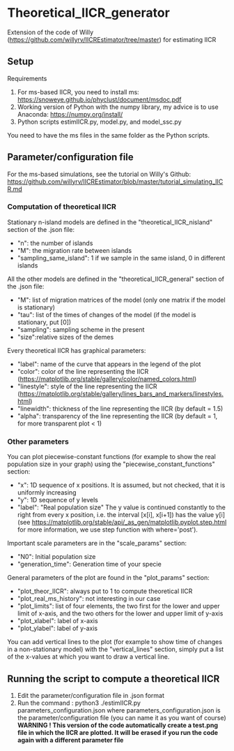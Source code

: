 # Theoretical_IICR_generator
Extension of the code of Willy (https://github.com/willyrv/IICREstimator/tree/master) for estimating IICR

## Setup
Requirements
1. For ms-based IICR, you need to install ms: https://snoweye.github.io/phyclust/document/msdoc.pdf
2. Working version of Python with the numpy library, my advice is to use Anaconda: https://numpy.org/install/
3. Python scripts estimIICR.py, model.py, and model_ssc.py

You need to have the ms files in the same folder as the Python scripts.

## Parameter/configuration file
For the ms-based simulations, see the tutorial on Willy's Github: https://github.com/willyrv/IICREstimator/blob/master/tutorial_simulating_IICR.md
### Computation of theoretical IICR
Stationary n-island models are defined in the "theoretical_IICR_nisland" section of the .json file:
+ "n": the number of islands
+ "M": the migration rate between islands
+ "sampling_same_island": 1 if we sample in the same island, 0 in different islands
  

All the other models are defined in the "theoretical_IICR_general" section of the .json file:
+ "M": list of migration matrices of the model (only one matrix if the model is stationary)
+ "tau": list of the times of changes of the model (if the model is stationary, put [0])
+ "sampling": sampling scheme in the present
+ "size":relative sizes of the demes

Every theoretical IICR has graphical parameters:
+ "label": name of the curve that appears in the legend of the plot
+ "color": color of the line representing the IICR (https://matplotlib.org/stable/gallery/color/named_colors.html)
+ "linestyle": style of the line representing the IICR (https://matplotlib.org/stable/gallery/lines_bars_and_markers/linestyles.html)
+ "linewidth": thickness of the line representing the IICR (by default = 1.5)
+ "alpha": transparency of the line representing the IICR (by default = 1, for more transparent plot < 1)

### Other parameters
You can plot piecewise-constant functions (for example to show the real population size in your graph) using the "piecewise_constant_functions" section:
+ "x": 1D sequence of x positions. It is assumed, but not checked, that it is uniformly increasing
+ "y": 1D sequence of y levels
+ "label": "Real population size"
The y value is continued constantly to the right from every x position, i.e. the interval [x[i], x[i+1]) has the value y[i] (see https://matplotlib.org/stable/api/_as_gen/matplotlib.pyplot.step.html for more information, we use step function with where='post').

Important scale parameters are in the "scale_params" section:
+ "N0": Initial population size
+ "generation_time": Generation time of your specie

General parameters of the plot are found in the "plot_params" section:
+ "plot_theor_IICR": always put to 1 to compute theoretical IICR
+ "plot_real_ms_history": not interesting in our case
+ "plot_limits": list of four elements, the two first for the lower and upper limit of x-axis, and the two others for the lower and upper limit of y-axis
+ "plot_xlabel": label of x-axis
+ "plot_ylabel": label of y-axis

You can add vertical lines to the plot (for example to show time of changes in a non-stationary model) with the "vertical_lines" section, simply put a list of the x-values at which you want to draw a vertical line.

## Running the script to compute a theoretical IICR
1. Edit the parameter/configuration file in .json format
2. Run the command : python3 ./estimIICR.py parameters_configuration.json
   where parameters_configuration.json is the parameter/configuration file (you can name it as you want of course)
**WARNING ! This version of the code automatically create a test.png file in which the IICR are plotted. It will be erased if you run the code again with a different parameter file**
